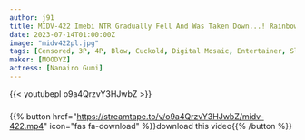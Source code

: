 ```yaml
---
author: j91
title: MIDV-422 Imebi NTR Gradually Fell And Was Taken Down...! Rainbow Color
date: 2023-07-14T01:00:00Z
image: "midv422pl.jpg"
tags: [Censored, 3P, 4P, Blow, Cuckold, Digital Mosaic, Entertainer, Slender, Solowork]
maker: [MOODYZ]
actress: [Nanairo Gumi]
---
```



{{< youtubepl o9a4QrzvY3HJwbZ >}}
###

{{% button href="https://streamtape.to/v/o9a4QrzvY3HJwbZ/midv-422.mp4" icon="fas fa-download" %}}download this video{{% /button %}}

